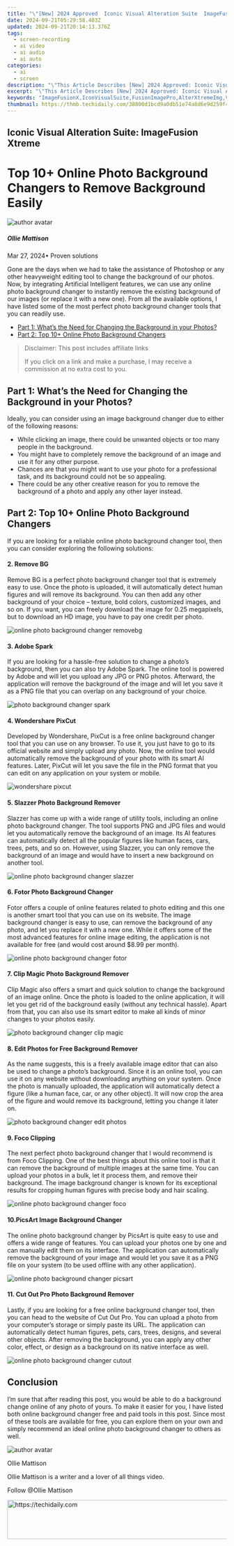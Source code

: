 ```yaml
---
title: "\"[New] 2024 Approved  Iconic Visual Alteration Suite  ImageFusion Xtreme\""
date: 2024-09-21T05:29:58.403Z
updated: 2024-09-21T20:14:13.376Z
tags: 
  - screen-recording
  - ai video
  - ai audio
  - ai auto
categories: 
  - ai
  - screen
description: "\"This Article Describes [New] 2024 Approved: Iconic Visual Alteration Suite: ImageFusion Xtreme\""
excerpt: "\"This Article Describes [New] 2024 Approved: Iconic Visual Alteration Suite: ImageFusion Xtreme\""
keywords: "ImageFusionX,IconVisualSuite,FusionImagePro,AlterXtremeImg,VisualAlteration,SuiteXtremeEdit,ExtremeImageFus"
thumbnail: https://thmb.techidaily.com/38800d1bcd9a0db51e74a8d6e9d259f45c0a81d4cc5911dccf11c067ddd27a33.jpg
---
```


## Iconic Visual Alteration Suite: ImageFusion Xtreme

# Top 10+ Online Photo Background Changers to Remove Background Easily

![author avatar](https://images.wondershare.com/filmora/article-images/ollie-mattison.jpg)

##### Ollie Mattison

 Mar 27, 2024• Proven solutions

Gone are the days when we had to take the assistance of Photoshop or any other heavyweight editing tool to change the background of our photos. Now, by integrating Artificial Intelligent features, we can use any online photo background changer to instantly remove the existing background of our images (or replace it with a new one). From all the available options, I have listed some of the most perfect photo background changer tools that you can readily use.

* [Part 1: What’s the Need for Changing the Background in your Photos?](#part1)
* [Part 2: Top 10+ Online Photo Background Changers](#part2)

>  Disclaimer: This post includes affiliate links
>
>  If you click on a link and make a purchase, I may receive a commission at no extra cost to you.
>

## Part 1: What’s the Need for Changing the Background in your Photos?

Ideally, you can consider using an image background changer due to either of the following reasons:

* While clicking an image, there could be unwanted objects or too many people in the background.
* You might have to completely remove the background of an image and use it for any other purpose.
* Chances are that you might want to use your photo for a professional task, and its background could not be so appealing.
* There could be any other creative reason for you to remove the background of a photo and apply any other layer instead.

## Part 2: Top 10+ Online Photo Background Changers

If you are looking for a reliable online photo background changer tool, then you can consider exploring the following solutions:

#### 2\. Remove BG

Remove BG is a perfect photo background changer tool that is extremely easy to use. Once the photo is uploaded, it will automatically detect human figures and will remove its background. You can then add any other background of your choice – texture, bold colors, customized images, and so on. If you want, you can freely download the image for 0.25 megapixels, but to download an HD image, you have to pay one credit per photo.

![online photo background changer removebg](https://images.wondershare.com/filmora/article-images/2021/online-photo-background-changer-removebg.jpg)

#### 3\. Adobe Spark

If you are looking for a hassle-free solution to change a photo’s background, then you can also try Adobe Spark. The online tool is powered by Adobe and will let you upload any JPG or PNG photos. Afterward, the application will remove the background of the image and will let you save it as a PNG file that you can overlap on any background of your choice.

![photo background changer spark](https://images.wondershare.com/filmora/article-images/2021/photo-background-changer-spark.jpg)

#### 4\. Wondershare PixCut

Developed by Wondershare, PixCut is a free online background changer tool that you can use on any browser. To use it, you just have to go to its official website and simply upload any photo. Now, the online tool would automatically remove the background of your photo with its smart AI features. Later, PixCut will let you save the file in the PNG format that you can edit on any application on your system or mobile.

![wondershare pixcut](https://images.wondershare.com/filmora/article-images/wondershare-pixcut.jpg)

#### 5\. Slazzer Photo Background Remover

Slazzer has come up with a wide range of utility tools, including an online photo background changer. The tool supports PNG and JPG files and would let you automatically remove the background of an image. Its AI features can automatically detect all the popular figures like human faces, cars, trees, pets, and so on. However, using Slazzer, you can only remove the background of an image and would have to insert a new background on another tool.

![online photo background changer slazzer](https://images.wondershare.com/filmora/article-images/2021/online-photo-background-changer-slazzer.jpg)

#### 6\. Fotor Photo Background Changer

Fotor offers a couple of online features related to photo editing and this one is another smart tool that you can use on its website. The image background changer is easy to use, can remove the background of any photo, and let you replace it with a new one. While it offers some of the most advanced features for online image editing, the application is not available for free (and would cost around $8.99 per month).

![online photo background changer fotor](https://images.wondershare.com/filmora/article-images/2021/online-photo-background-changer-fotor.jpg)

#### 7\. Clip Magic Photo Background Remover

Clip Magic also offers a smart and quick solution to change the background of an image online. Once the photo is loaded to the online application, it will let you get rid of the background easily (without any technical hassle). Apart from that, you can also use its smart editor to make all kinds of minor changes to your photos easily.

![photo background changer clip magic](https://images.wondershare.com/filmora/article-images/2021/photo-background-changer-clip-magic.jpg)

#### 8\. Edit Photos for Free Background Remover

As the name suggests, this is a freely available image editor that can also be used to change a photo’s background. Since it is an online tool, you can use it on any website without downloading anything on your system. Once the photo is manually uploaded, the application will automatically detect a figure (like a human face, car, or any other object). It will now crop the area of the figure and would remove its background, letting you change it later on.

![photo background changer edit photos](https://images.wondershare.com/filmora/article-images/2021/photo-background-changer-edit-photos.jpg)

#### 9\. Foco Clipping

The next perfect photo background changer that I would recommend is from Foco Clipping. One of the best things about this online tool is that it can remove the background of multiple images at the same time. You can upload your photos in a bulk, let it process them, and remove their background. The image background changer is known for its exceptional results for cropping human figures with precise body and hair scaling.

![online photo background changer foco](https://images.wondershare.com/filmora/article-images/2021/online-photo-background-changer-foco.jpg)

#### 10.PicsArt Image Background Changer

The online photo background changer by PicsArt is quite easy to use and offers a wide range of features. You can upload your photos one by one and can manually edit them on its interface. The application can automatically remove the background of your image and would let you save it as a PNG file on your system (to be used offline with any other application).

![online photo background changer picsart](https://images.wondershare.com/filmora/article-images/2021/online-photo-background-changer-picsart.jpg)

#### 11\. Cut Out Pro Photo Background Remover

Lastly, if you are looking for a free online background changer tool, then you can head to the website of Cut Out Pro. You can upload a photo from your computer’s storage or simply paste its URL. The application can automatically detect human figures, pets, cars, trees, designs, and several other objects. After removing the background, you can apply any other color, effect, or design as a background on its native interface as well.

![online photo background changer cutout](https://images.wondershare.com/filmora/article-images/2021/online-photo-background-changer-cutout.jpg)

## Conclusion

I’m sure that after reading this post, you would be able to do a background change online of any photo of yours. To make it easier for you, I have listed both online background changer free and paid tools in this post. Since most of these tools are available for free, you can explore them on your own and simply recommend an ideal online photo background changer to others as well.

![author avatar](https://images.wondershare.com/filmora/article-images/ollie-mattison.jpg)

Ollie Mattison

Ollie Mattison is a writer and a lover of all things video.

Follow @Ollie Mattison


<ins class="adsbygoogle"
     style="display:block"
     data-ad-format="autorelaxed"
     data-ad-client="ca-pub-7571918770474297"
     data-ad-slot="1223367746"></ins>



<ins class="adsbygoogle"
     style="display:block"
     data-ad-client="ca-pub-7571918770474297"
     data-ad-slot="8358498916"
     data-ad-format="auto"
     data-full-width-responsive="true"></ins>




<!-- affiliate ads begin -->
<a href="https://appsumo.8odi.net/c/5597632/2094419/7443" target="_top" id="2094419">
  <img src="//a.impactradius-go.com/display-ad/7443-2094419" border="0" alt="https://techidaily.com" width="728" height="90"/>
</a>
<img height="0" width="0" src="https://appsumo.8odi.net/i/5597632/2094419/7443" style="position:absolute;visibility:hidden;" border="0" />
<!-- affiliate ads end -->

